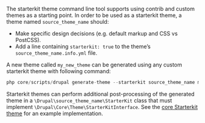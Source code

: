 The starterkit theme command line tool supports using contrib and custom themes as a starting point. In order to be used as a starterkit theme, a theme named `source_theme_name` should:

* Make specific design decisions (e.g. default markup and CSS vs PostCSS).
* Add a line containing `starterkit: true` to the theme’s `source_theme_name.info.yml` file.

A new theme called `my_new_theme` can be generated using any custom starterkit theme with following command:

```php
php core/scripts/drupal generate-theme --starterkit source_theme_name my_new_theme
```

Starterkit themes can perform additional post-processing of the generated theme in a `\Drupal\source_theme_name\StarterKit` class that must implement `\Drupal\Core\Theme\StarterKitInterface`. See the [core Starterkit theme](https://git.drupalcode.org/project/drupal/-/blob/10.0.x/core/themes/starterkit%5Ftheme/src/StarterKit.php) for an example implementation.
